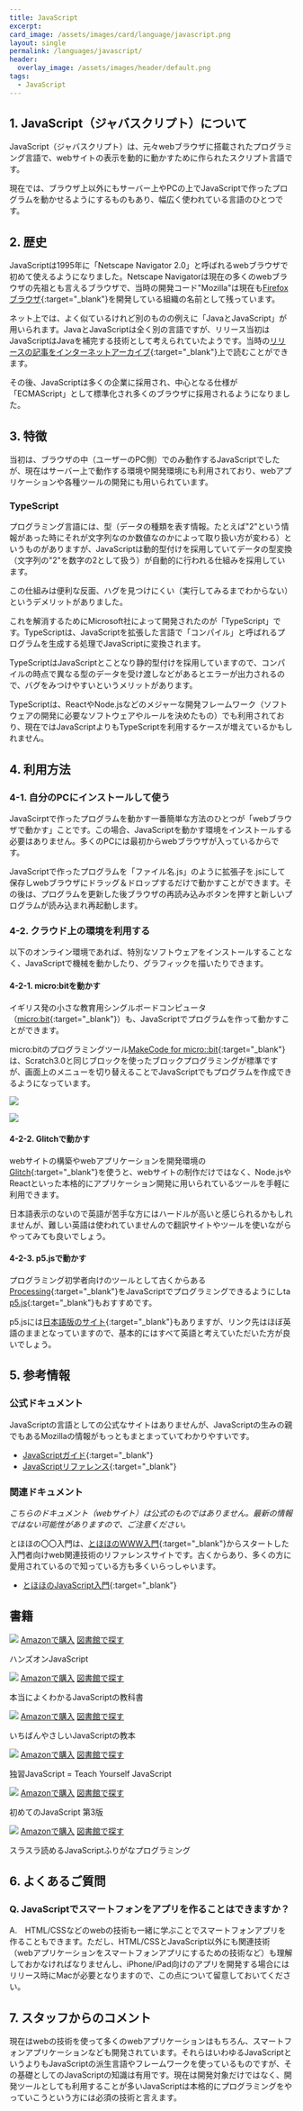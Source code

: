 ```yaml
---
title: JavaScript
excerpt: 
card_image: /assets/images/card/language/javascript.png
layout: single
permalink: /languages/javascript/
header:
  overlay_image: /assets/images/header/default.png
tags:
  - JavaScript
---
```

## 1. JavaScript（ジャバスクリプト）について
JavaScript（ジャバスクリプト）は、元々webブラウザに搭載されたプログラミング言語で、webサイトの表示を動的に動かすために作られたスクリプト言語です。

現在では、ブラウザ上以外にもサーバー上やPCの上でJavaScriptで作ったプログラムを動かせるようにするものもあり、幅広く使われている言語のひとつです。

## 2. 歴史
JavaScriptは1995年に「Netscape Navigator 2.0」と呼ばれるwebブラウザで初めて使えるようになりました。Netscape Navigatorは現在の多くのwebブラウザの先祖とも言えるブラウザで、当時の開発コード"Mozilla"は現在も[Firefoxブラウザ](https://www.mozilla.org/ja/firefox/){:target="_blank"}を開発している組織の名前として残っています。

ネット上では、よく似ているけれど別のものの例えに「JavaとJavaScript」が用いられます。JavaとJavaScriptは全く別の言語ですが、リリース当初はJavaScriptはJavaを補完する技術として考えられていたようです。当時の[リリースの記事をインターネットアーカイブ](https://web.archive.org/web/20070916144913/http://wp.netscape.com/newsref/pr/newsrelease67.html){:target="_blank"}上で読むことができます。

その後、JavaScriptは多くの企業に採用され、中心となる仕様が「ECMAScript」として標準化され多くのブラウザに採用されるようになりました。

## 3. 特徴
当初は、ブラウザの中（ユーザーのPC側）でのみ動作するJavaScriptでしたが、現在はサーバー上で動作する環境や開発環境にも利用されており、webアプリケーションや各種ツールの開発にも用いられています。

### TypeScript
プログラミング言語には、型（データの種類を表す情報。たとえば"2"という情報があった時にそれが文字列なのか数値なのかによって取り扱い方が変わる）というものがありますが、JavaScriptは動的型付けを採用していてデータの型変換（文字列の"2"を数字の2として扱う）が自動的に行われる仕組みを採用しています。

この仕組みは便利な反面、ハグを見つけにくい（実行してみるまでわからない）というデメリットがありました。

これを解消するためにMicrosoft社によって開発されたのが「TypeScript」です。TypeScriptは、JavaScriptを拡張した言語で「コンパイル」と呼ばれるプログラムを生成する処理でJavaScriptに変換されます。

TypeScriptはJavaScriptとことなり静的型付けを採用していますので、コンパイルの時点で異なる型のデータを受け渡しなどがあるとエラーが出力されるので、バグをみつけやすいというメリットがあります。

TypeScriptは、ReactやNode.jsなどのメジャーな開発フレームワーク（ソフトウェアの開発に必要なソフトウェアやルールを決めたもの）でも利用されており、現在ではJavaScriptよりもTypeScriptを利用するケースが増えているかもしれません。

## 4. 利用方法　

### 4-1. 自分のPCにインストールして使う
JavaScirptで作ったプログラムを動かす一番簡単な方法のひとつが「webブラウザで動かす」ことです。この場合、JavaScriptを動かす環境をインストールする必要はありません。多くのPCには最初からwebブラウザが入っているからです。

JavaScriptで作ったプログラムを「ファイル名.js」のように拡張子を.jsにして保存しwebブラウザにドラッグ＆ドロップするだけで動かすことができます。その後は、プログラムを更新した後ブラウザの再読み込みボタンを押すと新しいプログラムが読み込まれ再起動します。

### 4-2. クラウド上の環境を利用する
以下のオンライン環境であれば、特別なソフトウェアをインストールすることなく、JavaScriptで機械を動かしたり、グラフィックを描いたりできます。


#### 4-2-1. micro:bitを動かす
イギリス発の小さな教育用シングルボードコンピュータ（[micro:bit](https://microbit.org/ja/){:target="_blank"}）も、JavaScriptでプログラムを作って動かすことができます。

micro:bitのプログラミングツール[MakeCode for micro::bit](https://makecode.microbit.org/){:target="_blank"}は、Scratch3.0と同じブロックを使ったブロックプログラミングが標準ですが、画面上のメニューを切り替えることでJavaScriptでもプログラムを作成できるようになっています。

![](/assets/images/languages/javascript/microbit01.png)

![](/assets/images/languages/javascript/microbit02.png)

#### 4-2-2. Glitchで動かす
webサイトの構築やwebアプリケーションを開発環境の[Glitch](https://glitch.com/){:target="_blank"}を使うと、webサイトの制作だけではなく、Node.jsやReactといった本格的にアプリケーション開発に用いられているツールを手軽に利用できます。

日本語表示のないので英語が苦手な方にはハードルが高いと感じられるかもしれませんが、難しい英語は使われていませんので翻訳サイトやツールを使いながらやってみても良いでしょう。

#### 4-2-3. p5.jsで動かす
プログラミング初学者向けのツールとして古くからある[Processing](https://processing.org/){:target="_blank"}をJavaScriptでプログラミングできるようにしta
[p5.js](https://p5js.org/){:target="_blank"}もおすすめです。

p5.jsには[日本語版のサイト](https://p5js.jp/){:target="_blank"}もありますが、リンク先はほぼ英語のままとなっていますので、基本的にはすべて英語と考えていただいた方が良いでしょう。

## 5. 参考情報
### 公式ドキュメント
JavaScriptの言語としての公式なサイトはありませんが、JavaScriptの生みの親でもあるMozillaの情報がもっともまとまっていてわかりやすいです。

- [JavaScriptガイド](https://developer.mozilla.org/ja/docs/Web/JavaScript/Guide){:target="_blank"}
- [JavaScriptリファレンス](https://developer.mozilla.org/ja/docs/Web/JavaScript/Reference){:target="_blank"}

### 関連ドキュメント
_こちらのドキュメント（webサイト）は公式のものではありません。最新の情報ではない可能性がありますので、ご注意ください。_

とほほの〇〇入門は、[とほほのWWW入門](https://www.tohoho-web.com/www.html){:target="_blank"}からスタートした入門者向けweb関連技術のリファレンスサイトです。古くからあり、多くの方に愛用されているので知っている方も多くいらっしゃいます。

- [とほほのJavaScript入門](https://www.tohoho-web.com/js/index.htm){:target="_blank"}

## 書籍
<div class="bookshelf">
	<div class="book">
		<img class="cover" src="https://cover.openbd.jp/9784873119229.jpg">
		<a class="btn amazon" href="https://amazon.jp/dp/4873119227" target="blank">Amazonで購入</a>
		<a class="btn library" href="https://calil.jp/book/4873119227" target="blank">図書館で探す</a>
		<p class="title">ハンズオンJavaScript</p>
	</div>
	<div class="book">
		<img class="cover" src="https://cover.openbd.jp/9784797395150.jpg">
		<a class="btn amazon" href="https://amazon.jp/dp/479739515X" target="blank">Amazonで購入</a>
		<a class="btn library" href="https://calil.jp/book/479739515X" target="blank">図書館で探す</a>
		<p class="title">本当によくわかるJavaScriptの教科書</p>
	</div>
	<div class="book">
		<img class="cover" src="/assets/images/no_image.png">
		<a class="btn amazon" href="https://amazon.jp/dp/4295005924" target="blank">Amazonで購入</a>
		<a class="btn library" href="https://calil.jp/book/4295005924" target="blank">図書館で探す</a>
		<p class="title">いちばんやさしいJavaScriptの教本</p>
	</div>
	<div class="book">
		<img class="cover" src="https://cover.openbd.jp/9784798130842.jpg">
		<a class="btn amazon" href="https://amazon.jp/dp/4798130842" target="blank">Amazonで購入</a>
		<a class="btn library" href="https://calil.jp/book/4798130842" target="blank">図書館で探す</a>
		<p class="title">独習JavaScript = Teach Yourself JavaScript</p>
	</div>
	<div class="book">
		<img class="cover" src="/assets/images/no_image.png">
		<a class="btn amazon" href="https://amazon.jp/dp/4873117836" target="blank">Amazonで購入</a>
		<a class="btn library" href="https://calil.jp/book/4873117836" target="blank">図書館で探す</a>
		<p class="title">初めてのJavaScript 第3版</p>
	</div>
	<div class="book">
		<img class="cover" src="/assets/images/no_image.png">
		<a class="btn amazon" href="https://amazon.jp/dp/4295003859" target="blank">Amazonで購入</a>
		<a class="btn library" href="https://calil.jp/book/4295003859" target="blank">図書館で探す</a>
		<p class="title">スラスラ読めるJavaScriptふりがなプログラミング</p>
	</div>
</div>

## 6. よくあるご質問
### Q. JavaScriptでスマートフォンをアプリを作ることはできますか？
A.　HTML/CSSなどのwebの技術も一緒に学ぶことでスマートフォンアプリを作ることもできます。ただし、HTML/CSSとJavaScript以外にも関連技術（webアプリケーションをスマートフォンアプリにするための技術など）も理解しておかなければなりませんし、iPhone/iPad向けのアプリを開発する場合にはリリース時にMacが必要となりますので、この点について留意しておいてください。

## 7. スタッフからのコメント
現在はwebの技術を使って多くのwebアプリケーションはもちろん、スマートフォンアプリケーションなども開発されています。それらはいわゆるJavaScriptというよりもJavaScriptの派生言語やフレームワークを使っているものですが、その基礎としてのJavaScriptの知識は有用です。現在は開発対象だけではなく、開発ツールとしても利用することが多いJavaScriptは本格的にプログラミングをやっていこうという方には必須の技術と言えます。